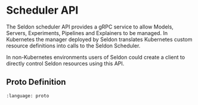 # Scheduler API

The Seldon scheduler API provides a gRPC service to allow Models, Servers, Experiments, Pipelines and Explainers to be managed. In Kubernetes the manager deployed by Seldon translates Kubernetes custom resource definitions into calls to the Seldon Scheduler.

In non-Kubernetes environments users of Seldon could create a client to directly control Seldon resources using this API.

## Proto Definition

```{literalinclude} ../../../../../apis/mlops/scheduler/scheduler.proto 
:language: proto
```

